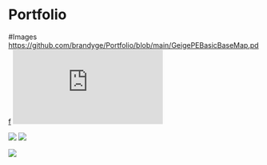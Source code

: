 # Portfolio
#Images
https://github.com/brandyge/Portfolio/blob/main/GeigePEBasicBaseMap.pdf
![Monterey](https://github.com/brandyge/Portfolio/blob/main/Geiger36x24_poster21.pdf)

<img src="https://github.com/brandyge/Portfolio/blob/main/GeigerPEGeoBaseMap.pdf" width="256"/>
<img src="https://github.com/brandyge/Portfolio/blob/main/GeigerPEGeoBaseMap.pdf" width "50" />

![](https://github.com/brandyge/Portfolio/blob/main/BlueWhale.gif
)

